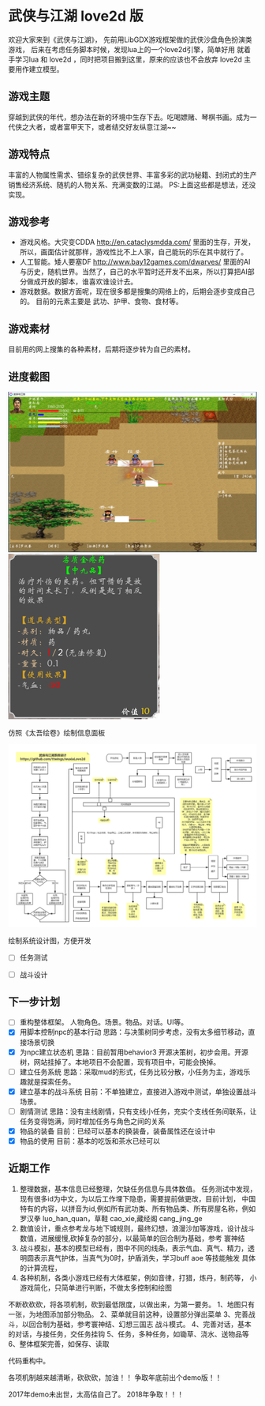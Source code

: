 ﻿# 武侠与江湖 love2d 版
欢迎大家来到《武侠与江湖》，
先前用LibGDX游戏框架做的武侠沙盘角色扮演类游戏，
后来在考虑任务脚本时候，发现lua上的一个love2d引擎，简单好用
就着手学习lua 和 love2d ，同时把项目搬到这里，原来的应该也不会放弃
love2d 主要用作建立模型。

## 游戏主题
穿越到武侠的年代，想办法在新的环境中生存下去。吃喝嫖赌、琴棋书画。成为一代侠之大者，或者富甲天下，或者结交好友纵意江湖~~

## 游戏特点
丰富的人物属性需求、错综复杂的武侠世界、丰富多彩的武功秘籍、封闭式的生产销售经济系统、随机的人物关系、充满变数的江湖。
PS:上面这些都是想法，还没实现。

## 游戏参考
* 游戏风格。大灾变CDDA http://en.cataclysmdda.com/ 里面的生存，开发，所以，画面估计就那样，游戏性比不上人家，自己能玩的乐在其中就行了。
* 人工智能。矮人要塞DF http://www.bay12games.com/dwarves/ 里面的AI与历史，随机世界。当然了，自己的水平暂时还开发不出来，所以打算把AI部分做成开放的脚本，谁喜欢谁设计去。
* 游戏数据。数据方面呢，现在很多都是搜集的网络上的，后期会逐步变成自己的。 目前的元素主要是 武功、护甲、食物、食材等。

## 游戏素材
目前用的网上搜集的各种素材，后期将逐步转为自己的素材。


## 进度截图

![目前进度](doc/20180308.png)
![信息面板](doc/20181013.png)

仿照《太吾绘卷》绘制信息面板

![系统设计](doc/20181013-0.png)

绘制系统设计图，方便开发

- [ ] 任务测试
- [ ] 战斗设计


## 下一步计划
- [ ] 重构整体框架。 人物角色。场景。物品。对话。UI等。
- [X] 用脚本控制npc的基本行动 思路：与决策树同步考虑，没有太多细节移动，直接场景切换
- [X] 为npc建立状态机     思路：目前暂用behavior3 开源决策树，初步会用。开源树，网站挂掉了。本地项目不会配置，现有项目中，可能会换掉。
- [ ] 建立任务系统        思路：采取mud的形式，任务比较分散，小任务为主，游戏乐趣就是探索任务。
- [X] 建立基本的战斗系统     目前：不单独建立，直接进入游戏中测试，单独设置战斗场景。
- [ ] 剧情测试          思路：没有主线剧情，只有支线小任务，充实个支线任务间联系，让任务变得饱满，同时增加任务与角色之间的关系
- [x] 物品的装备     目前：已经可以基本的换装备，装备属性还在设计中
- [X] 物品的使用     目前：基本的吃饭和茶水已经可以

## 近期工作
1. 整理数据，基本信息已经整理，欠缺任务信息与具体数值。 任务测试中发现，现有很多id为中文，为以后工作埋下隐患，需要提前做更改，目前计划，
中国特有的内容，以拼音为id,例如所有武功类、所有物品类、所有房屋名称，例如 罗汉拳 luo_han_quan，草鞋 cao_xie,藏经阁 cang_jing_ge
2. 数值设计，重点参考龙与地下城规则，最终幻想，浪漫沙加等游戏，设计战斗数值，进展缓慢,砍掉复杂的部分，以最简单的回合制为基础，参考 寰神结
3. 战斗模拟，基本的模型已经有，图中不同的线条，表示气血、真气、精力，透明圆表示真气护体，当真气为0时，护盾消失，学习buff aoe 等技能触发
具体的计算流程，
4. 各种机制，各类小游戏已经有大体框架，例如音律，打猎，炼丹，制药等，
小游戏简化，只简单进行判断，不做太多控制和绘图


不断砍砍砍，将各项机制，砍到最低限度，以做出来，为第一要务。
1、地图只有一张，为地图添加部分物品。
2、菜单就目前这种，设置部分弹出菜单
3、完善战斗，以回合制为基础，参考寰神结、幻想三国志 战斗模式。
4、完善对话，基本的对话，与接任务，交任务挂钩
5、任务，多种任务，如锄草、浇水、送物品等
6、整体框架完善，如保存、读取

代码重构中。

各项机制越来越清晰，砍砍砍，加油！！ 争取年底前出个demo版！！

2017年demo未出世，太高估自己了。
2018年争取！！！
